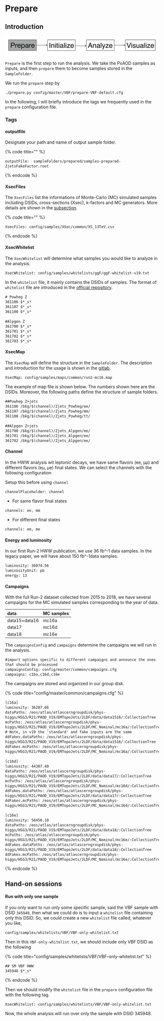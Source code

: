 # Prepare

## Introduction

![](../../../../../.gitbook/assets/ying-mu-kuai-zhao-20190610-xia-wu-8.13.00.png)

`Prepare` is the first step to run the analysis. We take the PxAOD samples as inputs, and then `prepare` them to become samples stored in the `SampleFolder`. 

We run the `prepare` step by 

```text
./prepare.py config/master/VBF/prepare-VBF-default.cfg
```

In the following, I will briefly introduce the tags we frequently used in the `prepare` configuration file. 

### Tags

#### outputfile

Designate your path and name of output sample folder.

{% code title="" %}
```text
outputFile:  sampleFolders/prepared/samples-prepared-ZjetsFakeFactor.root
```
{% endcode %}

#### XsecFiles

The `XsecFiles` list the informations of Monte-Carlo \(MC\) simulated samples including DSIDs, cross-sections \(Xsec\), k-factors and MC generators. More details are shown in the [subsection](xsec-files.md). 

{% code title="" %}
```text
XsecFiles: config/samples/XSec/common/XS_13TeV.csv
```
{% endcode %}

#### XsecWhitelist

The `XsecWhitelist` will determine what samples you would like to analyze in the analysis. 

```text
XsecWhitelist: config/samples/whitelists/ggF/ggF-whitelist-v19.txt
```

In the `whitelist` file, it mainly contains the DSIDs of samples. The format of `whitelist` file are introduced in the [official repository](https://gitlab.cern.ch/atlas-physics/higgs/hww/HWWAnalysisCode/blob/master/share/config/samples/whitelists/common/README.md). 

```text
# Powheg Z
361106 $*_s*
361107 $*_s*
361108 $*_s*

#Alpgen Z
361700 $*_s*
361701 $*_s*
361702 $*_s*
361703 $*_s*
```

#### XsecMap

The `XsecMap` will define the structure in the `SampleFolder`. The description and introduction for the usage is shown in the [gitlab](https://gitlab.cern.ch/atlas-physics/higgs/hww/HWWAnalysisCode/tree/master/share/config/samples/maps/common). 

```text
XsecMap: config/samples/maps/common/run2-mc16.map
```

The example of map file is shown below. The numbers shown here are the DSIDs. Moreover, the following paths define the structure of sample folders.

```text
##Powheg Z+jets
361106 /bkg/$(channel)/Zjets_Powheg/ee/
361107 /bkg/$(channel)/Zjets_Powheg/mm/
361108 /bkg/$(channel)/Zjets_Powheg/tt/

##Alpgen Z+jets
361700 /bkg/$(channel)/Zjets_Alpgen/ee/
361701 /bkg/$(channel)/Zjets_Alpgen/ee/
361702 /bkg/$(channel)/Zjets_Alpgen/ee/
```

#### Channel

In the HWW analysis wit leptonic decays, we have same flavors \(ee, μμ\) and different flavors \(eμ, μe\) final states. We can select the channels with the following configuration

Setup this before using `channel` 

```text
channelPlaceholder: channel
```

* For same flavor final states

```text
channels: ee, mm
```

* For different final states

```text
channels: em, me
```

#### Energy and luminosity

In our first Run-2 HWW publication, we use 36 fb^-1 data samples. In the legacy paper, we will have about 150 fb^-1data samples.

```text
luminosity: 36074.56
luminosityUnit: pb
energy: 13
```

#### Campaigns

With the full Run-2 dataset collected from 2015 to 2018, we have several campaigns for the MC simulated samples corresponding to the year of data. 

| data | MC samples |
| :--- | :--- |
| data15+data16  | mc16a |
| data17 | mc16d |
| data18 | mc16e |

The `campaignsConfig` and `campaigns` determine the campaigns we will run in the analysis.

```text
#import options specific to different campaigns and announce the ones that should be processed
campaignsConfig: config/master/common/campaigns.cfg
campaigns: c16a,c16d,c16e
```

The campaigns are stored and organized in our group disk.

{% code title="config/master/common/campaigns.cfg" %}
```text
[c16a]
luminosity: 36207.66
dataPaths: /eos/atlas/atlascerngroupdisk/phys-higgs/HSG3/R21/PAOD_V19/EMTopoJets/2LDF/data/data1516/:CollectionTree
mcPaths: /eos/atlas/atlascerngroupdisk/phys-higgs/HSG3/R21/PAOD_V19/EMTopoJets/2LDF/MC_Nominal/mc16a/:CollectionTree
# Note, in v19 the 'standard' and fake inputs are the same
ddFakes.dataPaths: /eos/atlas/atlascerngroupdisk/phys-higgs/HSG3/R21/PAOD_V19/EMTopoJets/2LDF/data/data1516/:CollectionTree
ddFakes.mcPaths: /eos/atlas/atlascerngroupdisk/phys-higgs/HSG3/R21/PAOD_V19/EMTopoJets/2LDF/MC_Nominal/mc16a/:CollectionTree

[c16d]
luminosity: 44307.40
dataPaths: /eos/atlas/atlascerngroupdisk/phys-higgs/HSG3/R21/PAOD_V19/EMTopoJets/2LDF/data/data17/:CollectionTree
mcPaths: /eos/atlas/atlascerngroupdisk/phys-higgs/HSG3/R21/PAOD_V19/EMTopoJets/2LDF/MC_Nominal/mc16d/:CollectionTree
ddFakes.dataPaths: /eos/atlas/atlascerngroupdisk/phys-higgs/HSG3/R21/PAOD_V19/EMTopoJets/2LDF/data/data17/:CollectionTree
ddFakes.mcPaths: /eos/atlas/atlascerngroupdisk/phys-higgs/HSG3/R21/PAOD_V19/EMTopoJets/2LDF/MC_Nominal/mc16d/:CollectionTree

[c16e]
luminosity: 58450.10 
dataPaths: /eos/atlas/atlascerngroupdisk/phys-higgs/HSG3/R21/PAOD_V19/EMTopoJets/2LDF/data/data18/:CollectionTree
mcPaths: /eos/atlas/atlascerngroupdisk/phys-higgs/HSG3/R21/PAOD_V19/EMTopoJets/2LDF/MC_Nominal/mc16e/:CollectionTree
ddFakes.dataPaths: /eos/atlas/atlascerngroupdisk/phys-higgs/HSG3/R21/PAOD_V19/EMTopoJets/2LDF/data/data18/:CollectionTree
ddFakes.mcPaths: /eos/atlas/atlascerngroupdisk/phys-higgs/HSG3/R21/PAOD_V19/EMTopoJets/2LDF/MC_Nominal/mc16e/:CollectionTree
```
{% endcode %}

## Hand-on sessions

#### Run with only one sample

If you only want to run only some specific sample, said the VBF sample with DSID `345948`, then what we could do is to input a `whitelist` file containing only this DSID. So, we could create a new `whitelist` file called, whatever you like, 

```text
config/samples/whitelists/VBF/VBF-only-whitelist.txt
```

Then in this `VBF-only-whitelist.txt`, we should include only VBF DSID as the following

{% code title="config/samples/whitelists/VBF/VBF-only-whitelist.txt" %}
```text
## SM VBF HWW
345948 $*_s*
```
{% endcode %}

Then we should modify the `whitelist` file in the `prepare` configuration file with the following tag.

```text
XsecWhitelist: config/samples/whitelists/VBF/VBF-only-whitelist.txt
```

Now, the whole analysis will run over only the sample with DSID 345948.

